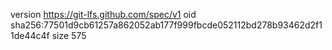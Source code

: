 version https://git-lfs.github.com/spec/v1
oid sha256:77501d9cb61257a862052ab177f999fbcde052112bd278b93462d2f11de44c4f
size 575
